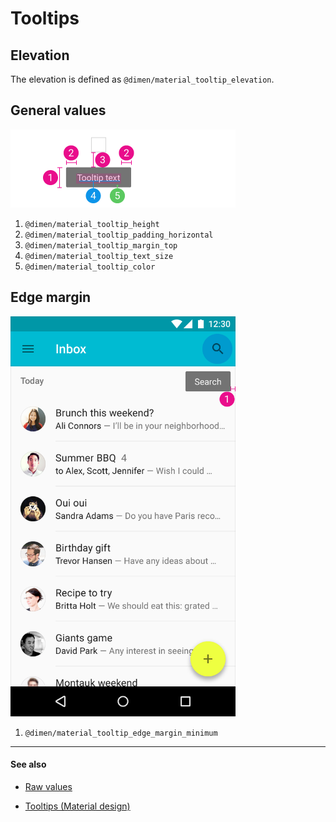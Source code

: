 # Tooltips

## Elevation

The elevation is defined as `@dimen/material_tooltip_elevation`.

## General values

<img src="../../images/components_tooltip.png" alt="Tooltip" style="width: 360px;"/>

1. `@dimen/material_tooltip_height`
2. `@dimen/material_tooltip_padding_horizontal`
3. `@dimen/material_tooltip_margin_top`
4. `@dimen/material_tooltip_text_size`
5. `@dimen/material_tooltip_color`


## Edge margin

<img src="../../images/components_tooltip_edge.png" alt="Tooltip edge" style="width: 360px;"/>

1. `@dimen/material_tooltip_edge_margin_minimum`


---

#### See also

- [Raw values](https://github.com/AoDevBlue/MaterialValues/blob/master/material-values/src/main/res-component/values/tooltip.xml)

- [Tooltips (Material design)](https://material.google.com/components/tooltips.html)

